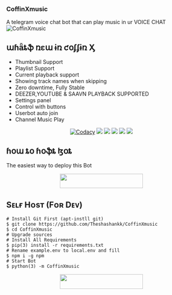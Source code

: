 ### CoffinXmusic
A telegram voice chat bot that can play music in ur VOICE CHAT
![CoffinXmusic](https://telegra.ph/file/448d719151a3d4d331281.jpg)

## աɦǟȶֆ ռɛա ɨռ  ƈօʄʄɨռ Ӽ
- Thumbnail Support
- Playlist Support
- Current playback support
- Showing track names when skipping
- Zero downtime, Fully Stable
- DEEZER,YOUTUBE & SAAVN PLAYBACK SUPPORTED
- Settings panel
- Control with buttons
- Userbot auto join
- Channel Music Play 

</p>
<p align="center">
    <a href="https://app.codacy.com/manual/theshashankk/CoffinXmusic/dashboard"> <img src="https://img.shields.io/codacy/grade/4d58f2a402b54aed8a7d95f7add45a81?color=brightgreen&logo=codacy&logoColor=green&style=for-the-badge" alt="Codacy" /></a>
    <a href="https://github.com/theshashankk/CoffinXmusic"> <img src="https://img.shields.io/github/repo-size/theshashankk/CoffinXmusic?color=orange&logo=github&logoColor=green&style=for-the-badge" /></a>
    <a href="https://github.com/theshashankk/CoffinXmusic/commits/theshashankk"> <img src="https://img.shields.io/github/last-commit/theshashankk/CoffinXmusic?color=brown&logo=github&logoColor=green&style=for-the-badge" /></a>
    <a href="https://github.com/theshashankk/CoffinXmusic/issues"> <img src="https://img.shields.io/github/issues/theshashankk/CoffinXmusic?color=blueviolet&logo=github&logoColor=green&style=for-the-badge" /></a>
    <a href="https://github.com/theshashankk/CoffinXmusic/network/members"> <img src="https://img.shields.io/github/forks/theshashankk/CoffinXmusic?color=red&logo=github&logoColor=green&style=for-the-badge" /></a>  
    <a href="https://pypi.org/project/pyrogram"> <img src="https://img.shields.io/pypi/v/pyrogram?color=yellow&label=pyrogram&logo=python&logoColor=green&style=for-the-badge" /></a>
</p>

## ɦօա ȶօ ɦօֆȶ ɮօȶ
The easiest way to deploy this Bot
<p align="center"><a href="https://heroku.com/deploy?template=https://github.com/theshashankk/CoffinXmusic"> <img src="https://img.shields.io/badge/Deploy%20To%20Heroku-sky-blue?style=for-the-badge&logo=heroku" width="220" height="38.45"/></a></p>

## Sᴇʟғ Hᴏsᴛ (Fᴏʀ Dᴇᴠ)
```
# Install Git First (apt-instll git)
$ git clone https://github.com/Theshashankk/CoffinXmusic
$ cd CoffinXmusic
# Upgrade sources
# Install All Requirements 
$ pip(3) install -r requirements.txt
# Rename example.env to local.env and fill
$ npm i -g npm
# Start Bot 
$ python(3) -m CoffinXmusic
```

<p align="center"><a href="https://github.com/theshashankk/CoffinXmusic/blob/main/bot_cmd.txt"> <img src="https://img.shields.io/badge/Command%20Of%20CoffinX-Op-orange?style=for-the-badge&logo=heroku" width="220" height="38.45"/></a></p>
